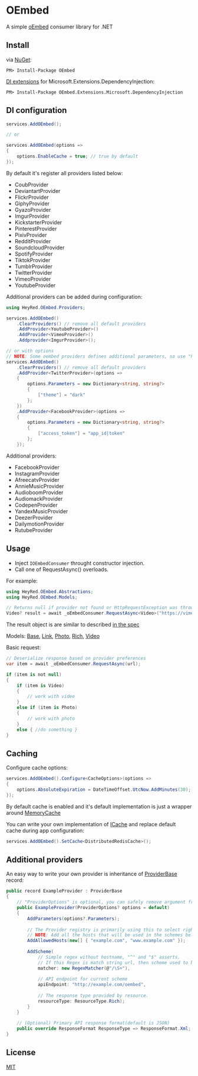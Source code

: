 # OEmbed

A simple [oEmbed](https://oembed.com) consumer library for .NET

## Install

via [NuGet](https://www.nuget.org/packages/OEmbed):

```
PM> Install-Package OEmbed
```

[DI extensions](https://www.nuget.org/packages/OEmbed.Extensions.Microsoft.DependencyInjection/) for
Microsoft.Extensions.DependencyInjection:

```
PM> Install-Package OEmbed.Extensions.Microsoft.DependencyInjection
```

## DI configuration

```C#
services.AddOEmbed();

// or

services.AddOEmbed(options =>
{
    options.EnableCache = true; // true by default
});
```

By default it's register all providers listed below:

* CoubProvider
* DeviantartProvider
* FlickrProvider
* GiphyProvider
* GyazoProvider
* ImgurProvider
* KickstarterProvider
* PinterestProvider
* PixivProvider
* RedditProvider
* SoundcloudProvider
* SpotifyProvider
* TiktokProvider
* TumblrProvider
* TwitterProvider
* VimeoProvider
* YoutubeProvider

Additional providers can be added during configuration:

```C#
using HeyRed.OEmbed.Providers;

services.AddOEmbed()
    .ClearProviders() // remove all default providers
    .AddProvider<YoutubeProvider>()
    .AddProvider<VimeoProvider>()
    .Addprovider<ImgurProvider>();

// or with options
// NOTE: Some oembed providers defines additional parameters, so use "Parameters" option if you need them.
services.AddOEmbed()
    .ClearProviders() // remove all default providers
    .AddProvider<TwitterProvider>(options =>
    {
        options.Parameters = new Dictionary<string, string?>
        {
            ["theme"] = "dark"
        };
    })
    .AddProvider<FacebookProvider>(options =>
    {
        options.Parameters = new Dictionary<string, string?>
        {
            ["access_token"] = "app_id|token"
        };
    });
```

Additional providers:

* FacebookProvider
* InstagramProvider
* AfreecatvProvider
* AnnieMusicProvider
* AudioboomProvider
* AudiomackProvider
* CodepenProvider
* YandexMusicProvider
* DeezerProvider
* DailymotionProvider
* RutubeProvider

## Usage

* Inject `IOEmbedConsumer` throught constructor injection.
* Call one of RequestAsync() overloads.

For example:

```C#
using HeyRed.OEmbed.Abstractions;
using HeyRed.OEmbed.Models;

// Returns null if provider not found or HttpRequestException was thrown.
Video? result = await _oEmbedConsumer.RequestAsync<Video>("https://vimeo.com/22439234");
```

The result object is are similar to described [in the spec](https://oembed.com/#:~:text=2.3.4,parameters)

Models:
[Base](https://github.com/hey-red/OEmbed/blob/master/OEmbed/Models/Base.cs), [Link](https://github.com/hey-red/OEmbed/blob/master/OEmbed/Models/Link.cs), [Photo](https://github.com/hey-red/OEmbed/blob/master/OEmbed/Models/Photo.cs), [Rich](https://github.com/hey-red/OEmbed/blob/master/OEmbed/Models/Rich.cs), [Video](https://github.com/hey-red/OEmbed/blob/master/OEmbed/Models/Video.cs)

Basic request:

```C#
// Deserialize response based on provider preferences
var item = await _oEmbedConsumer.RequestAsync(url);

if (item is not null)
{
    if (item is Video) 
    {
        // work with video 
    }
    else if (item is Photo) 
    {
        // work with photo
    }
    else { //do something }
}
```

## Caching

Configure cache options:

```C#
services.AddOEmbed().Configure<CacheOptions>(options =>
{
    options.AbsoluteExpiration = DateTimeOffset.UtcNow.AddMinutes(30); // Default is 1 hour
});
```

By default cache is enabled and it's default implementation is just a wrapper
around [MemoryCache](https://docs.microsoft.com/en-us/dotnet/api/system.runtime.caching.memorycache)

You can write your own implementation
of [ICache](https://github.com/hey-red/OEmbed/blob/master/OEmbed/Abstractions/ICache.cs) and replace default cache
during app configuration:

```C#
services.AddOEmbed().SetCache<DistributedRedisCache>();
```

## Additional providers

An easy way to write your own provider is inheritance
of [ProviderBase](https://github.com/hey-red/OEmbed/blob/master/OEmbed/Providers/Common/ProviderBase.cs) record:

```C#
public record ExampleProvider : ProviderBase
{
    // "ProviderOptions" is optional, you can safely remove argument from constructor
    public ExampleProvider(ProviderOptions? options = default)
    {
        AddParameters(options?.Parameters);
        
        // The Provider registry is primarily using this to select right provider at first check.
        // NOTE: Add all the hosts that will be used in the schemes below.
        AddAllowedHosts(new[] { "example.com", "www.example.com" });
        
        AddScheme(
            // Simple regex without hostname, "^" and "$" asserts. 
            // If this Regex is match string url, then scheme used to build request.
            matcher: new RegexMatcher(@"/\S+"),
            
            // API endpoint for current scheme
            apiEndpoint: "http://example.com/oembed",
            
            // The response type provided by resource.
            resourceType: ResourceType.Rich);
        }
    }
    
    // (Optional) Primary API response format(default is JSON)
    public override ResponseFormat ResponseType => ResponseFormat.Xml;
}
```

## License

[MIT](LICENSE)
